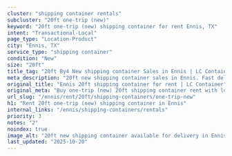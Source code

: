 ```yaml
---
cluster: "shipping container rentals"
subcluster: "20ft one-trip (new)"
keyword: "20ft one-trip (new) shipping container for rent Ennis, TX"
intent: "Transactional-Local"
page_type: "Location-Product"
city: "Ennis, TX"
service_type: "shipping container"
condition: "New"
size: "20ft"
title_tag: "20ft By4 New shipping container Sales in Ennis | LC Container"
meta_description: "20ft new shipping container sales in Ennis. Fast delivery, competitive pricing. Serving shipping containers area. Quote ID: JSI. Call (214) 524-4168 for your free quote today."
original_title: "Ennis 20ft shipping container for rent | LC Container"
original_meta: "Buy one-trip (new) 20ft shipping container rent with local delivery in Ennis, TX. LC Container — local Since 2003. Request a fast quote today."
url_slug: "/ennis/rent/20ft/shipping-containers/one-trip-new"
h1: "Rent 20ft one-trip (new) shipping container in Ennis"
internal_links: "/ennis/shipping-containers/rentals"
priority: 3
notes: "2"
noindex: true
image_alt: "20ft new shipping container available for delivery in Ennis"
last_updated: "2025-10-20"
---
```


<!-- TODO: Add unique city/inventory copy, images, and internal links here. -->
